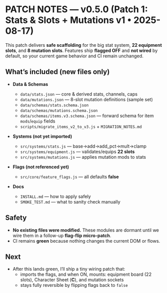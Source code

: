 # PATCH NOTES — v0.5.0 (Patch 1: Stats & Slots + Mutations v1 • 2025-08-17)

This patch delivers **safe scaffolding** for the big stat system, **22 equipment slots**, and **8 mutation slots**.
Features ship **flagged OFF** and **not wired** by default, so your current game behavior and CI remain unchanged.

## What’s included (new files only)
- **Data & Schemas**
  - `data/stats.json` — core & derived stats, channels, caps
  - `data/mutations.json` — 8-slot mutation definitions (sample set)
  - `data/schemas/stats.schema.json`
  - `data/schemas/mutations.schema.json`
  - `data/schemas/items.v3.schema.json` — forward schema for item `mods`/`equip` fields
  - `scripts/migrate_items_v2_to_v3.js` + `MIGRATION_NOTES.md`

- **Systems (not yet imported)**
  - `src/systems/stats.js` — base→add→add_pct→mult→clamp
  - `src/systems/equipment.js` — validates/equips **22 slots**
  - `src/systems/mutations.js` — applies mutation mods to stats

- **Flags (not referenced yet)**
  - `src/core/feature_flags.js` — all defaults **false**

- **Docs**
  - `INSTALL.md` — how to apply safely
  - `SMOKE_TEST.md` — what to sanity check manually

## Safety
- **No existing files were modified.** These modules are dormant until we wire them in a follow-up **flag-flip micro‑patch**.
- CI remains **green** because nothing changes the current DOM or flows.

## Next
- After this lands green, I’ll ship a tiny wiring patch that:
  - imports the flags, and when ON, mounts: equipment board (22 slots), Character Sheet (**C**), and mutation sockets
  - stays fully reversible by flipping flags back to `false`
